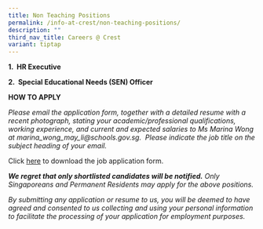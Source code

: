```yaml
---
title: Non Teaching Positions
permalink: /info-at-crest/non-teaching-positions/
description: ""
third_nav_title: Careers @ Crest
variant: tiptap
---
```

<p><strong>1.&nbsp; HR Executive</strong>
</p>
<p><strong>2.&nbsp; Special Educational Needs (SEN) Officer</strong>
</p>
<p></p>
<p><strong>HOW TO APPLY</strong>
</p>
<p><em>Please email the application form, together with a detailed resume with a recent photograph, stating your academic/professional qualifications, working experience, and current and expected salaries to Ms Marina Wong at <a rel="noopener noreferrer nofollow" target="_blank">marina_wong_may_li@schools.gov.sg</a>. &nbsp;Please indicate the job title on the subject heading of your email.</em>
</p>
<p>Click&nbsp;<a href="/files/Crest_Secondary_School___Job_Application_Form__Direct_Hire_.pdf" rel="noopener noreferrer nofollow" target="_blank">here</a>&nbsp;to
download the job application form.</p>
<p><strong><em>We regret that only shortlisted candidates will be notified.</em></strong><em> Only Singaporeans and Permanent Residents may apply for the above positions.</em>
</p>
<p><em>By submitting any application or resume to us, you will be deemed to have agreed and consented to us collecting and using your personal information</em>  <em>to facilitate the processing of your application for employment purposes.</em>
</p>